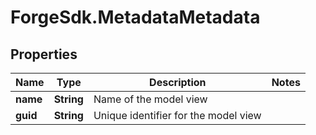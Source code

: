 # ForgeSdk.MetadataMetadata

## Properties
Name | Type | Description | Notes
------------ | ------------- | ------------- | -------------
**name** | **String** | Name of the model view | 
**guid** | **String** | Unique identifier for the model view | 


